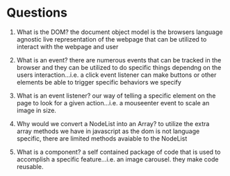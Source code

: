 # Questions

1. What is the DOM?
  the document object model is the browsers language agnostic live representation of the webpage that can be utilized to interact with the webpage and user

2. What is an event?
there are numerous events that can be tracked in the browser and they can be utilized to do specific things dependng on the users interaction...i.e. a click event listener can make buttons or other elements be able to trigger specific behaviors we specify

3. What is an event listener?
our way of telling a specific element on the page to look for a given action...i.e. a mouseenter event to scale an image in size.

4. Why would we convert a NodeList into an Array?
  to utilize the extra array methods we have in javascript as the dom is not language specific, there are limited methods avaiable to the NodeList

5. What is a component? 
a self contained package of code that is used to accomplish a specific feature...i.e. an image carousel. they make code reusable.
